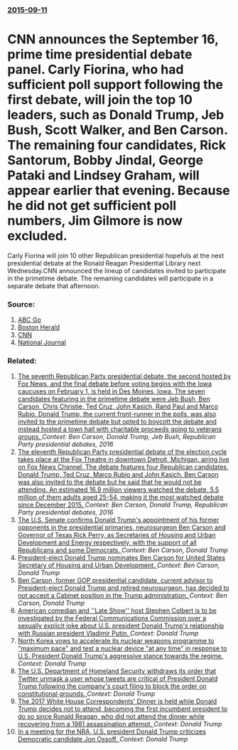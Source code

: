 ### [2015-09-11](/news/2015/09/11/index.md)

# CNN announces the September 16, prime time  presidential debate panel.  Carly Fiorina, who had sufficient poll support following the first debate, will join the top 10 leaders, such as Donald Trump, Jeb Bush, Scott Walker, and Ben Carson. The remaining four candidates, Rick Santorum, Bobby Jindal, George Pataki and Lindsey Graham, will appear earlier that evening. Because he did not get sufficient poll numbers, Jim Gilmore is now excluded. 

Carly Fiorina will join 10 other Republican presidential hopefuls at the next presidential debate at the Ronald Reagan Presidential Library next Wednesday.CNN announced the lineup of candidates invited to participate in the primetime debate. The remaining candidates will participate in a separate debate that afternoon.


### Source:

1. [ABC Go](http://abcnews.go.com/Politics/rick-perry-drops-2016-presidential-race/story?id=33696891)
2. [Boston Herald](http://www.bostonherald.com/news_opinion/us_politics/2015/09/carly_fiorina_makes_it_to_main_stage_at_cnns_next_gop_debate)
3. [CNN](http://www.cnn.com/2015/09/10/politics/cnn-reagan-debate-lineup/)
4. [National Journal](http://www.nationaljournal.com/hotline/2014/09/03/Wehby-Ad-Highlights-Medical-Career?mref=scroll)

### Related:

1. [The seventh Republican Party presidential debate, the second hosted by Fox News, and the final debate before voting begins with the Iowa caucuses on February 1, is held in Des Moines, Iowa. The seven candidates featuring in the primetime debate were Jeb Bush, Ben Carson, Chris Christie, Ted Cruz, John Kasich, Rand Paul and Marco Rubio. Donald Trump, the current front-runner in the polls, was also invited to the primetime debate but opted to boycott the debate and instead hosted a town hall with charitable proceeds going to veterans groups. ](/news/2016/01/28/the-seventh-republican-party-presidential-debate-the-second-hosted-by-fox-news-and-the-final-debate-before-voting-begins-with-the-iowa-cau.md) _Context: Ben Carson, Donald Trump, Jeb Bush, Republican Party presidential debates, 2016_
2. [The eleventh Republican Party presidential debate of the election cycle takes place at the Fox Theatre in downtown Detroit, Michigan, airing live on Fox News Channel. The debate features four Republican candidates, Donald Trump, Ted Cruz, Marco Rubio and John Kasich. Ben Carson was also invited to the debate but he said that he would not be attending. An estimated 16.9 million viewers watched the debate, 5.5 million of them adults aged 25-54, making it the most watched debate since December 2015. ](/news/2016/03/3/the-eleventh-republican-party-presidential-debate-of-the-election-cycle-takes-place-at-the-fox-theatre-in-downtown-detroit-michigan-airing.md) _Context: Ben Carson, Donald Trump, Republican Party presidential debates, 2016_
3. [The U.S. Senate confirms Donald Trump's appointment of his former opponents in the presidential primaries, neurosurgeon Ben Carson and Governor of Texas Rick Perry, as Secretaries of Housing and Urban Development and Energy respectively, with the support of all Republicans and some Democrats. ](/news/2017/03/2/the-u-s-senate-confirms-donald-trump-s-appointment-of-his-former-opponents-in-the-presidential-primaries-neurosurgeon-ben-carson-and-gover.md) _Context: Ben Carson, Donald Trump_
4. [President-elect Donald Trump nominates Ben Carson for United States Secretary of Housing and Urban Development. ](/news/2016/12/5/president-elect-donald-trump-nominates-ben-carson-for-united-states-secretary-of-housing-and-urban-development.md) _Context: Ben Carson, Donald Trump_
5. [Ben Carson, former GOP presidential candidate, current advisor to  President-elect Donald Trump and retired neurosurgeon, has decided to not accept a Cabinet position in the Trump administration. ](/news/2016/11/15/ben-carson-former-gop-presidential-candidate-current-advisor-to-president-elect-donald-trump-and-retired-neurosurgeon-has-decided-to-not.md) _Context: Ben Carson, Donald Trump_
6. [American comedian and ''Late Show'' host Stephen Colbert is to be investigated by the Federal Communications Commission over a sexually explicit joke about U.S. president Donald Trump's relationship with Russian president Vladimir Putin. ](/news/2017/05/6/american-comedian-and-late-show-host-stephen-colbert-is-to-be-investigated-by-the-federal-communications-commission-over-a-sexually-expl.md) _Context: Donald Trump_
7. [  North Korea vows to accelerate its nuclear weapons programme to "maximum pace" and test a nuclear device "at any time" in response to U.S. President Donald Trump's aggressive stance towards the regime. ](/news/2017/05/2/north-korea-vows-to-accelerate-its-nuclear-weapons-programme-to-amaximum-pacea-and-test-a-nuclear-device-aat-any-timea-in-response.md) _Context: Donald Trump_
8. [The U.S. Department of Homeland Security withdraws its order that Twitter  unmask a user whose tweets are critical of President Donald Trump following the company's court filing to block the order on constitutional grounds. ](/news/2017/04/7/the-u-s-department-of-homeland-security-withdraws-its-order-that-twitter-unmask-a-user-whose-tweets-are-critical-of-president-donald-trump.md) _Context: Donald Trump_
9. [The 2017 White House Correspondents' Dinner is held while Donald Trump decides not to attend, becoming the first incumbent president to do so since Ronald Reagan, who did not attend the dinner while recovering from a 1981 assassination attempt. ](/news/2017/04/29/the-2017-white-house-correspondents-dinner-is-held-while-donald-trump-decides-not-to-attend-becoming-the-first-incumbent-president-to-do-s.md) _Context: Donald Trump_
10. [In a meeting for the NRA, U.S. president Donald Trump criticizes Democratic candidate Jon Ossoff. ](/news/2017/04/28/in-a-meeting-for-the-nra-u-s-president-donald-trump-criticizes-democratic-candidate-jon-ossoff.md) _Context: Donald Trump_

